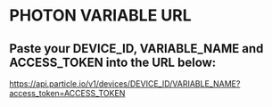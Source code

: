 # PHOTON VARIABLE URL

## Paste your DEVICE_ID, VARIABLE_NAME and ACCESS_TOKEN into the URL below:

https://api.particle.io/v1/devices/DEVICE_ID/VARIABLE_NAME?access_token=ACCESS_TOKEN
